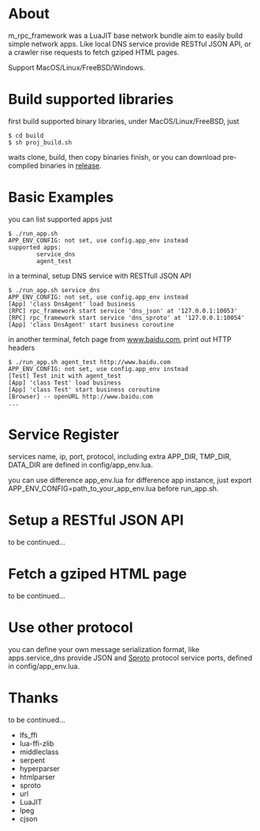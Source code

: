 
# About

m_rpc_framework was a LuaJIT base network bundle aim to easily build simple network apps. Like local DNS service provide RESTful JSON API, or a crawler rise requests to fetch gziped HTML pages.

Support MacOS/Linux/FreeBSD/Windows.


# Build supported libraries

first build supported binary libraries, under MacOS/Linux/FreeBSD, just

```
$ cd build
$ sh proj_build.sh
```
waits clone, build, then copy binaries finish, or you can download pre-compiled binaries in [release](https://github.com/lalawue/m_rpc_framework/releases).


# Basic Examples

you can list supported apps just

```
$ ./run_app.sh
APP_ENV_CONFIG: not set, use config.app_env instead
supported apps:
        service_dns
        agent_test
```

in a terminal, setup DNS service with RESTfull JSON API

```
$ ./run_app.sh service_dns
APP_ENV_CONFIG: not set, use config.app_env instead
[App] 'class DnsAgent' load business
[RPC] rpc_framework start service 'dns_json' at '127.0.0.1:10053'
[RPC] rpc_framework start service 'dns_sproto' at '127.0.0.1:10054'
[App] 'class DnsAgent' start business coroutine
```

in another terminal, fetch page from www.baidu.com, print out HTTP headers

```
$ ./run_app.sh agent_test http://www.baidu.com
APP_ENV_CONFIG: not set, use config.app_env instead
[Test] Test init with agent_test
[App] 'class Test' load business
[App] 'class Test' start business coroutine
[Browser] -- openURL http://www.baidu.com
...
```


# Service Register

services name, ip, port, protocol, including extra APP_DIR, TMP_DIR, DATA_DIR are defined in config/app_env.lua.

you can use difference app_env.lua for difference app instance, just export APP_ENV_CONFIG=path_to_your_app_env.lua before run_app.sh.


# Setup a RESTful JSON API

to be continued...


# Fetch a gziped HTML page

to be continued...


# Use other protocol

you can define your own message serialization format, like apps.service_dns provide JSON and [Sproto](https://github.com/cloudwu/sproto) protocol service ports, defined in config/app_env.lua.


# Thanks

to be continued...

- lfs_ffi
- lua-ffi-zlib
- middleclass
- serpent
- hyperparser
- htmlparser
- sproto
- url
- LuaJIT
- lpeg
- cjson
